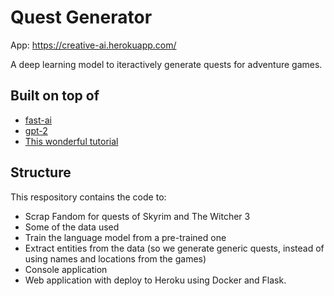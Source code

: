 # Quest Generator

App: https://creative-ai.herokuapp.com/

A deep learning model to iteractively generate quests for adventure games.

## Built on top of
- [fast-ai](https://github.com/fastai)
- [gpt-2](https://huggingface.co/gpt2)
- [This wonderful tutorial](https://reshamas.github.io/deploying-deep-learning-models-on-web-and-mobile/)

## Structure

This respository contains the code to:
- Scrap Fandom for quests of Skyrim and The Witcher 3
- Some of the data used
- Train the language model from a pre-trained one
- Extract entities from the data (so we generate generic quests, instead of using names and locations from the games)
- Console application
- Web application with deploy to Heroku using Docker and Flask.
